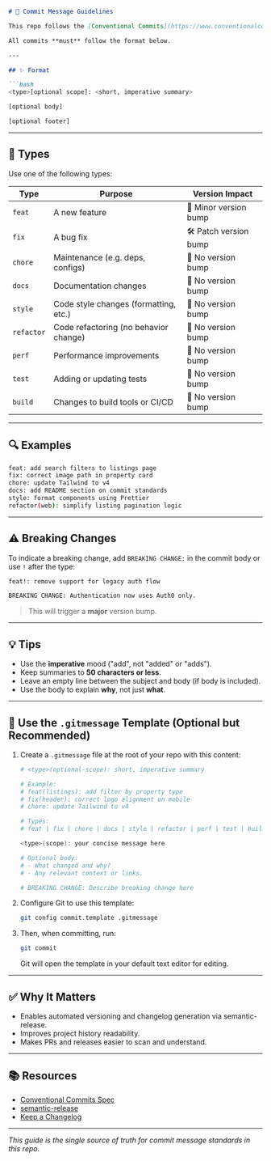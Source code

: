 ```markdown
# 📝 Commit Message Guidelines

This repo follows the [Conventional Commits](https://www.conventionalcommits.org/) specification to standardize commit messages and enable automated versioning via `semantic-release`.

All commits **must** follow the format below.

---

## ✨ Format

```bash
<type>[optional scope]: <short, imperative summary>

[optional body]

[optional footer]
```

---

## 🔧 Types

Use one of the following types:

| Type        | Purpose                                | Version Impact        |
|-------------|----------------------------------------|------------------------|
| `feat`      | A new feature                          | 🚀 Minor version bump  |
| `fix`       | A bug fix                              | 🛠 Patch version bump  |
| `chore`     | Maintenance (e.g. deps, configs)       | 🚫 No version bump     |
| `docs`      | Documentation changes                  | 🚫 No version bump     |
| `style`     | Code style changes (formatting, etc.)  | 🚫 No version bump     |
| `refactor`  | Code refactoring (no behavior change)  | 🚫 No version bump     |
| `perf`      | Performance improvements               | 🚫 No version bump     |
| `test`      | Adding or updating tests               | 🚫 No version bump     |
| `build`     | Changes to build tools or CI/CD        | 🚫 No version bump     |

---

## 🔍 Examples

```bash
feat: add search filters to listings page
fix: correct image path in property card
chore: update Tailwind to v4
docs: add README section on commit standards
style: format components using Prettier
refactor(web): simplify listing pagination logic
```

---

## ⚠️ Breaking Changes

To indicate a breaking change, add `BREAKING CHANGE:` in the commit body or use `!` after the type:

```bash
feat!: remove support for legacy auth flow

BREAKING CHANGE: Authentication now uses Auth0 only.
```

> This will trigger a **major** version bump.

---

## 💡 Tips

- Use the **imperative** mood ("add", not "added" or "adds").
- Keep summaries to **50 characters or less**.
- Leave an empty line between the subject and body (if body is included).
- Use the body to explain **why**, not just **what**.

---

## 🚀 Use the `.gitmessage` Template (Optional but Recommended)

1. Create a `.gitmessage` file at the root of your repo with this content:

    ```bash
    # <type>(optional-scope): short, imperative summary

    # Example:
    # feat(listings): add filter by property type
    # fix(header): correct logo alignment on mobile
    # chore: update Tailwind to v4

    # Types:
    # feat | fix | chore | docs | style | refactor | perf | test | build

    <type>(scope): your concise message here

    # Optional body:
    # - What changed and why?
    # - Any relevant context or links.

    # BREAKING CHANGE: Describe breaking change here
    ```

2. Configure Git to use this template:

    ```bash
    git config commit.template .gitmessage
    ```

3. Then, when committing, run:

    ```bash
    git commit
    ```

    Git will open the template in your default text editor for editing.

---

## ✅ Why It Matters

- Enables automated versioning and changelog generation via semantic-release.
- Improves project history readability.
- Makes PRs and releases easier to scan and understand.

---

## 📚 Resources

- [Conventional Commits Spec](https://www.conventionalcommits.org/)
- [semantic-release](https://semantic-release.gitbook.io/semantic-release/)
- [Keep a Changelog](https://keepachangelog.com/en/1.0.0/)

---

_This guide is the single source of truth for commit message standards in this repo._
